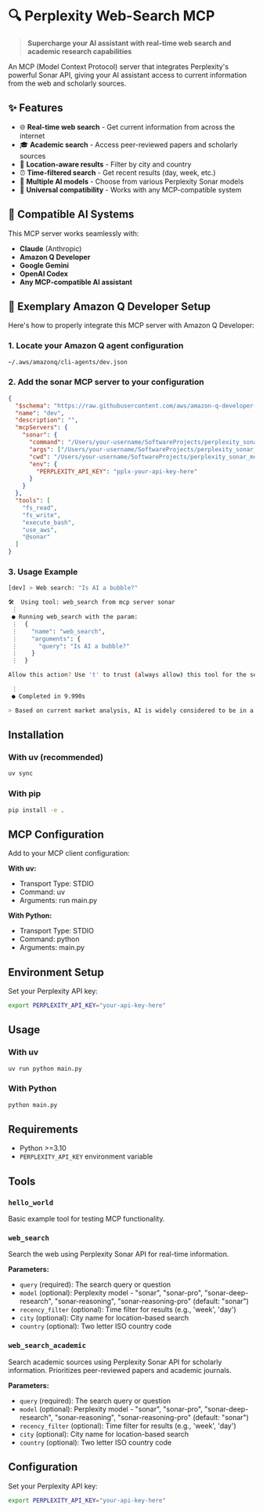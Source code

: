 # 🔍 Perplexity Web-Search MCP

> **Supercharge your AI assistant with real-time web search and academic research capabilities**

An MCP (Model Context Protocol) server that integrates Perplexity's powerful Sonar API, giving your AI assistant access to current information from the web and scholarly sources.

## ✨ Features

- 🌐 **Real-time web search** - Get current information from across the internet
- 🎓 **Academic search** - Access peer-reviewed papers and scholarly sources  
- 📍 **Location-aware results** - Filter by city and country
- ⏰ **Time-filtered search** - Get recent results (day, week, etc.)
- 🧠 **Multiple AI models** - Choose from various Perplexity Sonar models
- 🔌 **Universal compatibility** - Works with any MCP-compatible system

## 🤖 Compatible AI Systems

This MCP server works seamlessly with:
- **Claude** (Anthropic)
- **Amazon Q Developer**
- **Google Gemini**
- **OpenAI Codex**
- **Any MCP-compatible AI assistant**

## 🚀 Exemplary Amazon Q Developer Setup

Here's how to properly integrate this MCP server with Amazon Q Developer:

### 1. Locate your Amazon Q agent configuration
```bash
~/.aws/amazonq/cli-agents/dev.json
```

### 2. Add the sonar MCP server to your configuration
```json
{
  "$schema": "https://raw.githubusercontent.com/aws/amazon-q-developer-cli/refs/heads/main/schemas/agent-v1.json",
  "name": "dev",
  "description": "",
  "mcpServers": {
    "sonar": {
      "command": "/Users/your-username/SoftwareProjects/perplexity_sonar_mcp/.venv/bin/python",
      "args": ["/Users/your-username/SoftwareProjects/perplexity_sonar_mcp/main.py"],
      "cwd": "/Users/your-username/SoftwareProjects/perplexity_sonar_mcp",
      "env": {
        "PERPLEXITY_API_KEY": "pplx-your-api-key-here"
      }
    }
  },
  "tools": [
    "fs_read",
    "fs_write",
    "execute_bash",
    "use_aws",
    "@sonar"
  ]
}
```

### 3. Usage Example
```bash
[dev] > Web search: "Is AI a bubble?"

🛠️  Using tool: web_search from mcp server sonar
 ⋮
 ● Running web_search with the param:
 ⋮  {
 ⋮    "name": "web_search",
 ⋮    "arguments": {
 ⋮      "query": "Is AI a bubble?"
 ⋮    }
 ⋮  }

Allow this action? Use 't' to trust (always allow) this tool for the session. [y/n/t]: y

 ⋮
 ● Completed in 9.990s

> Based on current market analysis, AI is widely considered to be in a bubble phase...
```

## Installation

### With uv (recommended)
```bash
uv sync
```

### With pip
```bash
pip install -e .
```

## MCP Configuration

Add to your MCP client configuration:

**With uv:**
- Transport Type: STDIO  
- Command: uv  
- Arguments: run main.py

**With Python:**
- Transport Type: STDIO  
- Command: python  
- Arguments: main.py

## Environment Setup

Set your Perplexity API key:
```bash
export PERPLEXITY_API_KEY="your-api-key-here"
```

## Usage

### With uv
```bash
uv run python main.py
```

### With Python
```bash
python main.py
```

## Requirements

- Python >=3.10
- `PERPLEXITY_API_KEY` environment variable

## Tools

### `hello_world`
Basic example tool for testing MCP functionality.

### `web_search`
Search the web using Perplexity Sonar API for real-time information.

**Parameters:**
- `query` (required): The search query or question
- `model` (optional): Perplexity model - "sonar", "sonar-pro", "sonar-deep-research", "sonar-reasoning", "sonar-reasoning-pro" (default: "sonar")
- `recency_filter` (optional): Time filter for results (e.g., 'week', 'day')
- `city` (optional): City name for location-based search
- `country` (optional): Two letter ISO country code

### `web_search_academic`
Search academic sources using Perplexity Sonar API for scholarly information. Prioritizes peer-reviewed papers and academic journals.

**Parameters:**
- `query` (required): The search query or question
- `model` (optional): Perplexity model - "sonar", "sonar-pro", "sonar-deep-research", "sonar-reasoning", "sonar-reasoning-pro" (default: "sonar")
- `recency_filter` (optional): Time filter for results (e.g., 'week', 'day')
- `city` (optional): City name for location-based search
- `country` (optional): Two letter ISO country code

## Configuration

Set your Perplexity API key:
```bash
export PERPLEXITY_API_KEY="your-api-key-here"
```
